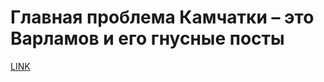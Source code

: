 # Главная проблема Камчатки – это Варламов и его гнусные посты



[LINK](https://varlamov.ru/2600834.html)